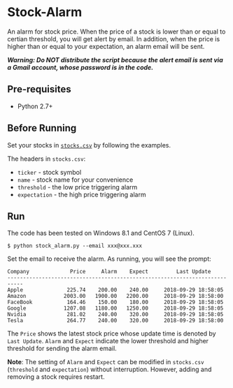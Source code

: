 # Stock-Alarm
An alarm for stock price. When the price of a stock is lower than or equal to certian threshold, you will get alert by email. In addition, when the price is higher than or equal to your expectation, an alarm email will be sent.

***Warning: Do NOT distribute the script because the alert email is sent via a Gmail account, whose password is in the code.***

## Pre-requisites
* Python 2.7+

## Before Running
Set your stocks in [`stocks.csv`](stocks.csv) by following the examples.

The headers in `stocks.csv`: 
* `ticker` - stock symbol
* `name` - stock name for your convenience
* `threshold` - the low price triggering alarm
* `expectation` - the high price triggering alarm

## Run
The code has been tested on Windows 8.1 and CentOS 7 (Linux). 
```
$ python stock_alarm.py --email xxx@xxx.xxx
```
Set the email to receive the alarm. 
As running, you will see the prompt:
```
Company             Price     Alarm    Expect         Last Update
---------------------------------------------------------------------------
Apple              225.74    200.00    240.00     2018-09-29 18:58:05
Amazon            2003.00   1900.00   2200.00     2018-09-29 18:58:00
FaceBook           164.46    150.00    180.00     2018-09-29 18:58:05
Google            1207.08   1180.00   1250.00     2018-09-29 18:58:05
Nvidia             281.02    240.00    320.00     2018-09-29 18:58:05
Tesla              264.77    240.00    320.00     2018-09-29 18:58:00
```

The `Price` shows the latest stock price whose update time is denoted by `Last Update`. `Alarm` and `Expect` indicate the lower threshold and higher threshold for sending the alarm email. 

**Note**: The setting of `Alarm` and `Expect` can be modified in `stocks.csv` (`threshold` and `expectation`) without interruption.
However, adding and removing a stock requires restart. 
